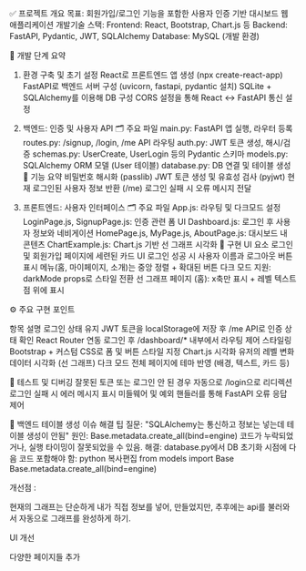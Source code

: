✅ 프로젝트 개요
목표: 회원가입/로그인 기능을 포함한 사용자 인증 기반 대시보드 웹 애플리케이션 개발기술 스택:
Frontend: React, Bootstrap, Chart.js 등
Backend: FastAPI, Pydantic, JWT, SQLAlchemy
Database: MySQL (개발 환경)


🔧 개발 단계 요약
1. 환경 구축 및 초기 설정
React로 프론트엔드 앱 생성 (npx create-react-app)
FastAPI로 백엔드 서버 구성 (uvicorn, fastapi, pydantic 설치)
SQLite + SQLAlchemy를 이용해 DB 구성
CORS 설정을 통해 React ↔ FastAPI 통신 설정


2. 백엔드: 인증 및 사용자 API
🗂 주요 파일
main.py: FastAPI 앱 실행, 라우터 등록
routes.py: /signup, /login, /me API 라우팅
auth.py: JWT 토큰 생성, 해시/검증
schemas.py: UserCreate, UserLogin 등의 Pydantic 스키마
models.py: SQLAlchemy ORM 모델 (User 테이블)
database.py: DB 연결 및 테이블 생성
🔐 기능 요약
비밀번호 해시화 (passlib)
JWT 토큰 생성 및 유효성 검사 (pyjwt)
현재 로그인된 사용자 정보 반환 (/me)
로그인 실패 시 오류 메시지 전달


3. 프론트엔드: 사용자 인터페이스
🗂 주요 파일
App.js: 라우팅 및 다크모드 설정
LoginPage.js, SignupPage.js: 인증 관련 폼 UI
Dashboard.js: 로그인 후 사용자 정보와 네비게이션
HomePage.js, MyPage.js, AboutPage.js: 대시보드 내 콘텐츠
ChartExample.js: Chart.js 기반 선 그래프 시각화
🎨 구현 UI 요소
로그인 및 회원가입 페이지에 세련된 카드 UI
로그인 성공 시 사용자 이름과 로그아웃 버튼 표시
메뉴(홈, 마이페이지, 소개)는 중앙 정렬 + 확대된 버튼
다크 모드 지원: darkMode props로 스타일 전환
선 그래프 페이지 (홈): x축만 표시 + 레벨 텍스트 점 위에 표시


⚙️ 주요 구현 포인트

항목
설명
로그인 상태 유지
JWT 토큰을 localStorage에 저장 후 /me API로 인증 상태 확인
React Router 연동
로그인 후 /dashboard/* 내부에서 라우팅 제어
스타일링
Bootstrap + 커스텀 CSS로 폼 및 버튼 스타일 지정
Chart.js 시각화
유저의 레벨 변화 데이터 시각화 (선 그래프)
다크 모드
전체 페이지에 테마 반영 (배경, 텍스트, 카드 등)



🧪 테스트 및 디버깅
잘못된 토큰 또는 로그인 안 된 경우 자동으로 /login으로 리디렉션
로그인 실패 시 에러 메시지 표시
미들웨어 및 예외 핸들러를 통해 FastAPI 오류 응답 제어


🧱 백엔드 테이블 생성 이슈 해결 팁
질문: "SQLAlchemy는 통신하고 정보는 넣는데 테이블 생성이 안됨"
원인: Base.metadata.create_all(bind=engine) 코드가 누락되었거나, 실행 타이밍이 잘못되었을 수 있음.
해결: database.py에서 DB 초기화 시점에 다음 코드 포함해야 함:
python
복사편집
from models import Base
Base.metadata.create_all(bind=engine)






개선점 : 

 현재의 그래프는 단순하게 내가 직접 정보를 넣어, 만들었지만, 추후에는 api를 불러와서 자동으로 그래프를 완성하게 하기.

UI 개선

다양한 페이지들 추가


